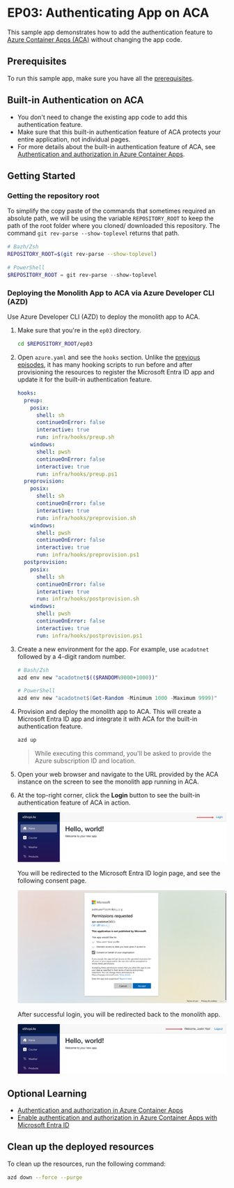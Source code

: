 # EP03: Authenticating App on ACA

This sample app demonstrates how to add the authentication feature to [Azure Container Apps (ACA)](https://learn.microsoft.com/azure/container-apps/overview) without changing the app code.

## Prerequisites

To run this sample app, make sure you have all the [prerequisites](../README.md#prerequisites).

## Built-in Authentication on ACA

- You don't need to change the existing app code to add this authentication feature.
- Make sure that this built-in authentication feature of ACA protects your entire application, not individual pages.
- For more details about the built-in authentication feature of ACA, see [Authentication and authorization in Azure Container Apps](https://learn.microsoft.com/azure/container-apps/authentication).

## Getting Started

### Getting the repository root

To simplify the copy paste of the commands that sometimes required an absolute path, we will be using the variable `REPOSITORY_ROOT` to keep the path of the root folder where you cloned/ downloaded this repository. The command `git rev-parse --show-toplevel` returns that path.

```bash
# Bazh/Zsh
REPOSITORY_ROOT=$(git rev-parse --show-toplevel)
```

```powershell
# PowerShell
$REPOSITORY_ROOT = git rev-parse --show-toplevel
```

### Deploying the Monolith App to ACA via Azure Developer CLI (AZD)

Use Azure Developer CLI (AZD) to deploy the monolith app to ACA.

1. Make sure that you're in the `ep03` directory.

    ```bash
    cd $REPOSITORY_ROOT/ep03
    ```

1. Open `azure.yaml` and see the `hooks` section. Unlike the [previous episodes](../ep02/), it has many hooking scripts to run before and after provisioning the resources to register the Microsoft Entra ID app and update it for the built-in authentication feature.

    ```yml
    hooks:
      preup:
        posix:
          shell: sh
          continueOnError: false
          interactive: true
          run: infra/hooks/preup.sh
        windows:
          shell: pwsh
          continueOnError: false
          interactive: true
          run: infra/hooks/preup.ps1
      preprovision:
        posix:
          shell: sh
          continueOnError: false
          interactive: true
          run: infra/hooks/preprovision.sh
        windows:
          shell: pwsh
          continueOnError: false
          interactive: true
          run: infra/hooks/preprovision.ps1
      postprovision:
        posix:
          shell: sh
          continueOnError: false
          interactive: true
          run: infra/hooks/postprovision.sh
        windows:
          shell: pwsh
          continueOnError: false
          interactive: true
          run: infra/hooks/postprovision.ps1
    ```

1. Create a new environment for the app. For example, use `acadotnet` followed by a 4-digit random number.

    ```bash
    # Bash/Zsh
    azd env new "acadotnet$(($RANDOM%9000+1000))"
    ```

    ```powershell
    # PowerShell
    azd env new "acadotnet$(Get-Random -Minimum 1000 -Maximum 9999)"
    ```

1. Provision and deploy the monolith app to ACA. This will create a Microsoft Entra ID app and integrate it with ACA for the built-in authentication feature.

    ```bash
    azd up
    ```

   > While executing this command, you'll be asked to provide the Azure subscription ID and location.

1. Open your web browser and navigate to the URL provided by the ACA instance on the screen to see the monolith app running in ACA.

1. At the top-right corner, click the **Login** button to see the built-in authentication feature of ACA in action.

   ![Landing page - before login](./images/ep03-01.png)

   You will be redirected to the Microsoft Entra ID login page, and see the following consent page.

   ![Consent page](./images/ep03-02.png)

   After successful login, you will be redirected back to the monolith app.

   ![Landing page - after login](./images/ep03-03.png)

## Optional Learning

- [Authentication and authorization in Azure Container Apps](https://learn.microsoft.com/azure/container-apps/authentication)
- [Enable authentication and authorization in Azure Container Apps with Microsoft Entra ID](https://learn.microsoft.com/azure/container-apps/authentication-entra)

## Clean up the deployed resources

To clean up the resources, run the following command:

```bash
azd down --force --purge
```
